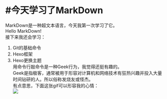 # #今天学习了MarkDown
MarkDown是一种超文本语言，今天我第一次学习了它。  
Hello MarkDown!  
接下来我还会学习：  
1. Git的基础命令  
2. Hexo框架  
3. Hexo更换主题  
用命令行敲命令是一种Geek行为，我觉得还挺有趣的。  
Geek是指极客，通常被用于形容对计算机和网络技术有狂热兴趣并投入大量时间钻研的人。所以俗称发烧友或怪杰。  
有点意思，下面这张gif可以形容我的心情：  
![](https://qgt-style.oss-cn-hangzhou.aliyuncs.com/newcoursep4/g1/g1-2-2/tenor.gif)
